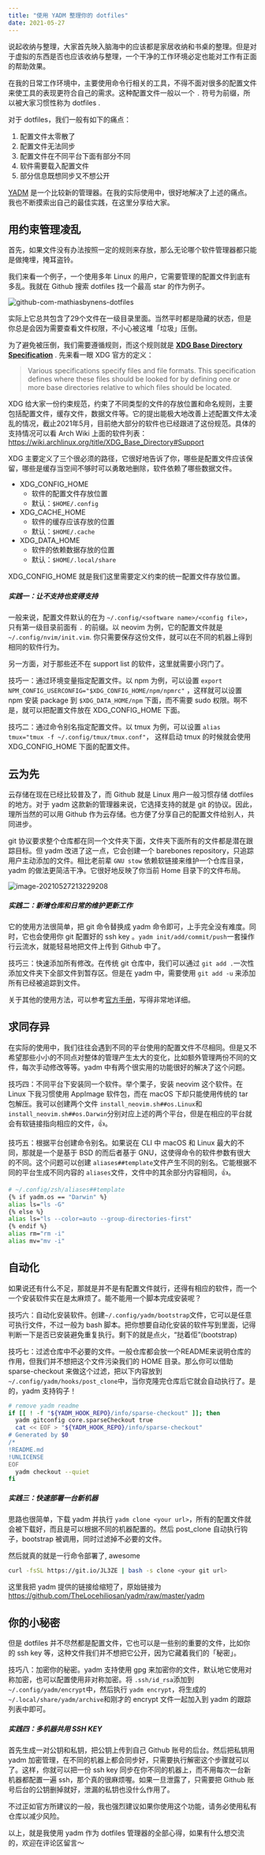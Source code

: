 ```yaml
---
title: "使用 YADM 整理你的 dotfiles"
date: 2021-05-27
---
```


说起收纳与整理，大家首先映入脑海中的应该都是家居收纳和书桌的整理。但是对于虚拟的东西是否也应该收纳与整理，一个干净的工作环境必定也能对工作有正面的帮助效果。

在我的日常工作环境中，主要使用命令行相关的工具，不得不面对很多的配置文件来使工具的表现更符合自己的需求。这种配置文件一般以一个 `.` 符号为前缀，所以被大家习惯性称为 dotfiles . 

对于 dotfiles，我们一般有如下的痛点：

1. 配置文件太零散了
2. 配置文件无法同步
3. 配置文件在不同平台下面有部分不同
4. 软件需要载入配置文件
5. 部分信息既想同步又不想公开

[YADM](https://yadm.io) 是一个比较新的管理器。在我的实际使用中，很好地解决了上述的痛点。我也不断摸索出自己的最佳实践，在这里分享给大家。

## 用约束管理凌乱

首先，如果文件没有办法按照一定的规则来存放，那么无论哪个软件管理器都只能是做掩埋，掩耳盗铃。

我们来看一个例子，一个使用多年 Linux 的用户，它需要管理的配置文件到底有多乱。我就在 Github 搜索 dotfiles 找一个最高 star 的作为例子。

![github-com-mathiasbynens-dotfiles](https://image.wsine.top/8afff2990d81d862953c9acc087c1574.jpg)

实际上它总共包含了29个文件在一级目录里面。当然平时都是隐藏的状态，但是你总是会因为需要查看文件权限，不小心被这堆「垃圾」压倒。

为了避免被压倒，我们需要遵循规则，而这个规则就是 **[XDG Base Directory Specification](https://specifications.freedesktop.org/basedir-spec/basedir-spec-latest.html)** . 先来看一眼 XDG 官方的定义：

> Various specifications specify files and file formats. This specification defines where these files should be looked for by defining one or more base directories relative to which files should be located.

XDG 给大家一份约束规范，约束了不同类型的文件的存放位置和命名规则，主要包括配置文件，缓存文件，数据文件等。它的提出能极大地改善上述配置文件太凌乱的情况，截止2021年5月，目前绝大部分的软件也已经跟进了这份规范。具体的支持情况可以看 Arch Wiki 上面的软件列表：https://wiki.archlinux.org/title/XDG_Base_Directory#Support 

XDG 主要定义了三个很必须的路径，它很好地告诉了你，哪些是配置文件应该保留，哪些是缓存当空间不够时可以勇敢地删除，软件依赖了哪些数据文件。

- XDG_CONFIG_HOME
  - 软件的配置文件存放位置
  - 默认：`$HOME/.config`
- XDG_CACHE_HOME
  - 软件的缓存应该存放的位置
  - 默认：`$HOME/.cache`
- XDG_DATA_HOME
  - 软件的依赖数据存放的位置
  - 默认：`$HOME/.local/share`

XDG_CONFIG_HOME 就是我们这里需要定义约束的统一配置文件存放位置。

##### 实践一：让不支持也变得支持

一般来说，配置文件默认的在为 `~/.config/<software name>/<config file>`，只有第一级目录前面有 `.` 的前缀。以 neovim 为例，它的配置文件就是 `~/.config/nvim/init.vim`. 你只需要保存这份文件，就可以在不同的机器上得到相同的软件行为。

另一方面，对于那些还不在 support list 的软件，这里就需要小窍门了。

技巧一：通过环境变量指定配置文件。以 npm 为例，可以设置 `export NPM_CONFIG_USERCONFIG="$XDG_CONFIG_HOME/npm/npmrc"` ，这样就可以设置 npm 安装 package 到 `$XDG_DATA_HOME/npm` 下面，而不需要 sudo 权限。啊不是，就可以把配置文件放在 XDG_CONFIG_HOME 下面。

技巧二：通过命令别名指定配置文件。以 tmux 为例，可以设置 `alias tmux="tmux -f ~/.config/tmux/tmux.conf"`， 这样启动 tmux 的时候就会使用XDG_CONFIG_HOME 下面的配置文件。

## 云为先

云存储在现在已经比较普及了，而 Github 就是 Linux 用户一般习惯存储 dotfiles 的地方。对于 yadm 这款新的管理器来说，它选择支持的就是 git 的协议。因此，理所当然的可以用 Github 作为云存储。也方便了分享自己的配置文件给别人，共同进步。

git 协议要求整个仓库都在同一个文件夹下面，文件夹下面所有的文件都是潜在跟踪目标。但 yadm 改进了这一点，它会创建一个 barebones repository，只追踪用户主动添加的文件。相比老前辈 `GNU stow` 依赖软链接来维护一个仓库目录，yadm 的做法更简洁干净。它很好地反映了你当前 Home 目录下的文件布局。

![image-20210527213229208](https://image.wsine.top/cc32942feae46ac9e7cd4cb699677607.png)

##### 实践二：新增仓库和日常的维护更新工作

它的使用方法很简单，把 git 命令替换成 yadm 命令即可，上手完全没有难度。同时，它也会使用你 git 配置好的 ssh key 。`yadm init/add/commit/push`一套操作行云流水，就能轻易地把文件上传到 Github 中了。

技巧三：快速添加所有修改。在传统 git 仓库中，我们可以通过 `git add .`一次性添加文件夹下全部文件到暂存区。但是在 yadm 中，需要使用 `git add -u` 来添加所有已经被追踪到文件。

关于其他的使用方法，可以参考[官方手册](https://yadm.io/docs/install)，写得非常地详细。

## 求同存异

在实际的使用中，我们往往会遇到不同的平台使用的配置文件不尽相同。但是又不希望那些小小的不同点对整体的管理产生太大的变化，比如额外管理两份不同的文件，每次手动修改等等。yadm 中有两个很实用的功能很好的解决了这个问题。

技巧四：不同平台下安装同一个软件。举个栗子，安装 neovim 这个软件。在 Linux 下我习惯使用 AppImage 软件包，而在 macOS 下却只能使用传统的 tar 包解压。我可以创建两个文件 `install_neovim.sh##os.Linux`和`install_neovim.sh##os.Darwin`分别对应上述的两个平台，但是在相应的平台就会有软链接指向相应的文件，👍。

技巧五：根据平台创建命令别名。如果说在 CLI 中 macOS 和 Linux 最大的不同，那就是一个是基于 BSD 的而后者基于 GNU，这使得命令的软件参数有很大的不同。这个问题可以创建 `aliases##template`文件产生不同的别名。它能根据不同的平台生成不同内容的 `aliases`文件，文件中的其余部分内容相同，👍。

```bash
# ~/.config/zsh/aliases##template
{% if yadm.os == "Darwin" %}
alias ls="ls -G"
{% else %}
alias ls="ls --color=auto --group-directories-first"
{% endif %}
alias rm="rm -i"
alias mv="mv -i"
```

## 自动化

如果说还有什么不足，那就是并不是有配置文件就行，还得有相应的软件，而一个一个安装软件实在是太麻烦了。能不能用一个脚本完成安装呢？

技巧六：自动化安装软件。创建`~/.config/yadm/bootstrap`文件，它可以是任意可执行文件，不过一般为 bash 脚本。把你想要自动化安装的软件写到里面，记得判断一下是否已安装避免重复执行。剩下的就是点火，“挞着佢”(bootstrap)

技巧七：过滤仓库中不必要的文件。一般仓库都会放一个README来说明仓库的作用，但我们并不想把这个文件污染我们的 HOME 目录。那么你可以借助 sparse-checkout 来做这个过滤，把以下内容放到 `~/.config/yadm/hooks/post_clone`中，当你克隆完仓库后它就会自动执行了。是的，yadm 支持钩子！

```bash
# remove yadm readme
if [[ ! -f "${YADM_HOOK_REPO}/info/sparse-checkout" ]]; then
  yadm gitconfig core.sparseCheckout true
  cat << EOF > "${YADM_HOOK_REPO}/info/sparse-checkout"
# Generated by $0
/*
!README.md
!UNLICENSE
EOF
  yadm checkout --quiet
fi
```

##### 实践三：快速部署一台新机器

思路也很简单，下载 yadm 并执行 `yadm clone <your url>`，所有的配置文件就会被下载好，而且是可以根据不同的机器配置的。然后 post_clone 自动执行钩子，bootstrap 被调用，同时过滤掉不必要的文件。

然后就真的就是一行命令部署了, awesome

```bash
curl -fsSL https://git.io/JL3ZE | bash -s clone <your git url>
```

这里我把 yadm 提供的链接给缩短了，原始链接为 https://github.com/TheLocehiliosan/yadm/raw/master/yadm

## 你的小秘密

但是 dotfiles 并不尽然都是配置文件，它也可以是一些别的重要的文件，比如你的 ssh key 等，这种文件我们并不想把它公开，因为它藏着我们的「秘密」。

技巧八：加密你的秘密。yadm 支持使用 gpg 来加密你的文件，默认地它使用对称加密，也可以配置使用非对称加密。将 `.ssh/id_rsa`添加到`~/.config/yadm/encrypt`中，然后执行 `yadm encrypt`，将生成的 `~/.local/share/yadm/archive`和刚才的 encrypt 文件一起加入到 yadm 的跟踪列表中即可。

##### 实践四：多机器共用 SSH KEY

首先生成一对公钥和私钥，把公钥上传到自己 Github 账号的后台。然后把私钥用 yadm 加密管理，在不同的机器上都会同步好，只需要执行解密这个步骤就可以了。这样，你就可以把一份 ssh key 同步在你不同的机器上，而不用每次一台新机器都配置一遍 ssh，那个真的很麻烦喔。如果一旦泄露了，只需要把 Github 账号后台的公钥删掉就好，泄漏的私钥也没什么作用了。

不过正如官方所建议的一般，我也强烈建议如果你使用这个功能，请务必使用私有仓库以减少风险。



以上，就是我使用 yadm 作为 dotfiles 管理器的全部心得，如果有什么想交流的，欢迎在评论区留言～

